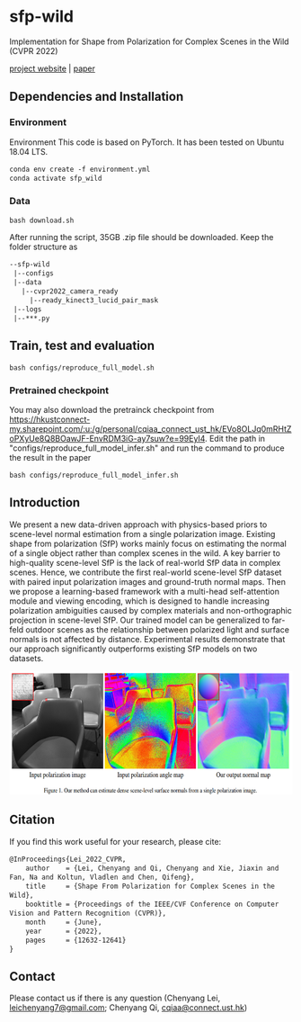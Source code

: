 # sfp-wild
Implementation for Shape from Polarization for Complex Scenes in the Wild (CVPR 2022)

[project website](https://chenyanglei.github.io/sfpwild/index.html) | [paper](https://arxiv.org/pdf/2112.11377.pdf)



## Dependencies and Installation
### Environment
Environment
This code is based on PyTorch. It has been tested on Ubuntu 18.04 LTS.

```
conda env create -f environment.yml
conda activate sfp_wild
```

### Data
```
bash download.sh
```
After running the script, 35GB .zip file should be downloaded.
Keep the folder structure as
```
--sfp-wild
 |--configs
 |--data
   |--cvpr2022_camera_ready
     |--ready_kinect3_lucid_pair_mask
 |--logs
 |--***.py
```


## Train, test and evaluation

```
bash configs/reproduce_full_model.sh
```
### Pretrained checkpoint
You may also download the pretrainck checkpoint from 
<https://hkustconnect-my.sharepoint.com/:u:/g/personal/cqiaa_connect_ust_hk/EVo8OLJq0mRHtZoPXyUe8Q8BOawJF-EnvRDM3iG-ay7suw?e=99EyI4>.
Edit the path in "configs/reproduce_full_model_infer.sh" and run the command to produce the result in the paper
```
bash configs/reproduce_full_model_infer.sh
```
## Introduction

We present a new data-driven approach with physics-based priors to scene-level normal estimation from a single polarization image. Existing shape from polarization (SfP) works mainly focus on estimating the normal of a single object rather than complex scenes in the wild. A key barrier to high-quality scene-level SfP is the lack of real-world SfP data in complex scenes. Hence, we contribute the first real-world scene-level SfP dataset with paired input polarization images and ground-truth normal maps. Then we propose a learning-based framework with a multi-head self-attention module and viewing encoding, which is designed to handle increasing polarization ambiguities caused by complex materials and non-orthographic projection in scene-level SfP. Our trained model can be generalized to far-feld outdoor scenes as the relationship between polarized light and surface normals is not affected by distance. Experimental results demonstrate that our approach significantly outperforms existing SfP models on two datasets.

<img src="figures/sfp.png" height="220px"/> 

## Citation
If you find this work useful for your research, please cite:
```
@InProceedings{Lei_2022_CVPR,
    author    = {Lei, Chenyang and Qi, Chenyang and Xie, Jiaxin and Fan, Na and Koltun, Vladlen and Chen, Qifeng},
    title     = {Shape From Polarization for Complex Scenes in the Wild},
    booktitle = {Proceedings of the IEEE/CVF Conference on Computer Vision and Pattern Recognition (CVPR)},
    month     = {June},
    year      = {2022},
    pages     = {12632-12641}
}
```

## Contact
Please contact us if there is any question (Chenyang Lei, leichenyang7@gmail.com; Chenyang Qi, cqiaa@connect.ust.hk)


